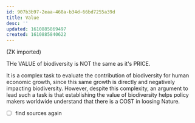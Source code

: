```yaml
---
id: 907b3b97-2eaa-468a-b34d-66bd7255a39d
title: Value
desc: ''
updated: 1610885869497
created: 1610885840622
---
```


(ZK imported)

THe VALUE of biodiversity is NOT the same as it's PRICE.

It is a complex task to evaluate the contribution of biodiversity for human economic growth, since this same growth is directly and negatively impacting biodiversity.
However, despite this complexity, an argument to lead such a task is that establishing the value of biodiversity helps policy makers worldwide understand that there is a COST in loosing Nature.

- [ ] find sources again 
  